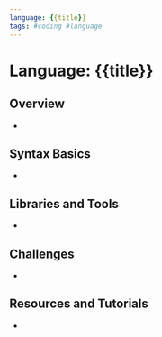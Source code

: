 ```yaml
---
language: {{title}}
tags: #coding #language
---
```

# Language: {{title}}

## Overview
- 

## Syntax Basics
- 

## Libraries and Tools
- 

## Challenges
- 

## Resources and Tutorials
- 